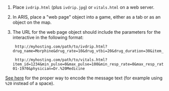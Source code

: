 1. Place `ivdrip.html` (plus `ivdrip.jpg`) or `vitals.html` on a web server.

2. In ARIS, place a "web page" object into a game, either as a tab or as an
object on the map.

3. The URL for the web page object should include the parameters for the interactive in the following format:

        http://myhosting.com/path/to/ivdrip.html?drug_name=Morphine&drug_rate=10&drug_vtbi=20&drug_duration=30&item_id=1234&message_success=You%20did%20it!&message_failure=Try%20again.

        http://myhosting.com/path/to/vitals.html?item_id=1234&min_pulse=0&max_pulse=100&min_resp_rate=0&max_resp_rate=100&min_blood_top=0&max_blood_top=100&min_blood_bottom=0&max_blood_bottom=100&min_temp=0&max_temp=100&min_oxygen=0&max_oxygen=100&min_pain=0&max_pain=100&message_success=You%20did%20it!&message_failure=Try%20again.&name=Patient&dob=01-01-1970&physician=Dr.%20Medicine

  [See here](http://meyerweb.com/eric/tools/dencoder/) for the proper way to encode the message text (for example using `%20` instead of a space).
